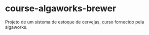 # course-algaworks-brewer
Projeto de um sistema de estoque de cervejas, curso fornecido pela algaworks.
